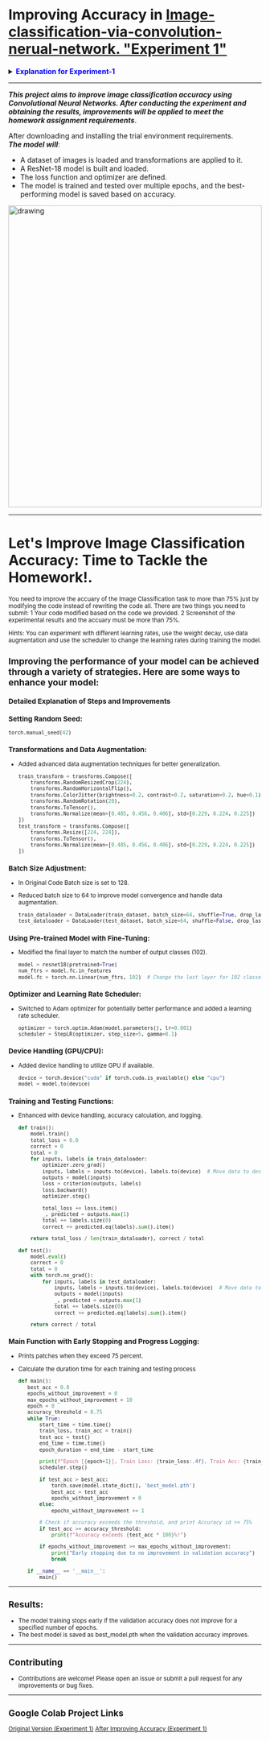 # Improving Accuracy in [Image-classification-via-convolution-nerual-network. "Experiment 1"](https://github.com/WhynotChen0105/Experiment-1/tree/main)

<details>
  <summary><b><font color="#0000FF">Explanation for Experiment-1</font></b></summary>
  
  ## Experiment Objective:
  The primary aim of this experiment is to achieve superior accuracy in image classification tasks using Convolutional Neural Networks (CNNs). By following a meticulously structured workflow, we endeavor to optimize the model's performance and deliver robust classification capabilities.
  
  ## Experiment Workflow:
  ### 1. Data Preparation:
  - **Dataset Collection:** Curate a labeled dataset of images, leveraging common datasets like CIFAR-10, MNIST, or crafting a custom dataset tailored to the task at hand.
  - **Data Preprocessing:** Normalize images, ensuring consistent brightness and contrast, resize them to a uniform size, and partition the dataset into training, validation, and test sets.
  
  ### 2. Model Design:
  - **Architecture Selection:** Choose an appropriate CNN architecture, ranging from simple models to sophisticated architectures like ResNet50, VGG16, or MobileNet.
  - **Layer Configuration:** Configure CNN layers, including convolutional layers for feature extraction, pooling layers for downsampling, dropout layers for regularization, and fully connected layers for classification.
  
  ### 3. Training the Model:
  - **Loss Function:** Select a suitable loss function, such as categorical cross-entropy, tailored to multi-class classification tasks.
  - **Optimizer:** Choose an optimizer like Adam, SGD, or RMSprop to minimize the loss function and update model parameters.
  - **Data Augmentation:** Apply data augmentation techniques such as rotation, flipping, and zooming to increase training data variability.
  - **Training Process:** Train the CNN on the training dataset, monitor performance on the validation set, and adjust hyperparameters as needed for optimal performance.
  
  ### 4. Model Evaluation:
  - **Performance Metrics:** Evaluate the trained model using metrics such as accuracy, precision, recall, and F1-score on the test dataset.
  - **Confusion Matrix:** Analyze the confusion matrix to understand classification performance across different classes.
  
  ### 5. Fine-Tuning and Optimization:
  - **Hyperparameter Tuning:** Experiment with different hyperparameters like learning rate, batch size, and epochs to optimize model performance.
  - **Transfer Learning:** Utilize pre-trained models and fine-tune them on the specific dataset to leverage learned features and improve classification accuracy.
  - **Regularization Techniques:** Implement dropout and batch normalization to prevent overfitting and enhance model generalization.
  
  ### 6. Deployment:
  - **Model Export:** Save the trained model in a suitable format for deployment.
  - **Inference Pipeline:** Develop an inference pipeline for real-time or batch image classification.
  - **Deployment Environment:** Deploy the model to a production environment such as a cloud service, edge device, or mobile application for practical use.
  
  ## Experiment Outcome:
  By meticulously following these steps, our experiment endeavors to achieve unparalleled accuracy in image classification tasks using CNNs, thereby paving the way for transformative advancements in the field.
</details>

---

***This project aims to improve image classification accuracy using Convolutional Neural Networks. After conducting the experiment and obtaining the results, improvements will be applied to meet the ***homework*** assignment requirements***.

After downloading and installing the trial environment requirements.
<br />
***The model will***:
- A dataset of images is loaded and transformations are applied to it.
- A ResNet-18 model is built and loaded.
- The loss function and optimizer are defined.
- The model is trained and tested over multiple epochs, and the best-performing model is saved based on accuracy.

<img src="https://github.com/2aid-dev/Image-classification-via-convolution-nerual-network./assets/42585484/2c21cbdf-c608-4fa2-b09d-275ec5d4caaa" alt="drawing" width="100%" height="600"/>

---
# Let's Improve Image Classification Accuracy: Time to Tackle the Homework!.
<sub>
You need to improve the accuary of the Image Classification task to more than 75% just by modifying the code instead of rewriting the code all. There are two things you need to submit: 1 Your code modified based on the code we provided. 2 Screenshot of the experimental results and the accuary must be more than 75%.

Hints: You can experiment with different learning rates, use the weight decay, use data augmentation and use the scheduler to change the learning rates during training the model.
</sub>


## Improving the performance of your model can be achieved through a variety of strategies. Here are some ways to enhance your model:
### Detailed Explanation of Steps and Improvements

### **Setting Random Seed**:
   ```python
   torch.manual_seed(42)
   ```

### **Transformations and Data Augmentation**:
- Added advanced data augmentation techniques for better generalization.
  
     ```python
     train_transform = transforms.Compose([
         transforms.RandomResizedCrop(224),
         transforms.RandomHorizontalFlip(),
         transforms.ColorJitter(brightness=0.2, contrast=0.2, saturation=0.2, hue=0.1),
         transforms.RandomRotation(20),
         transforms.ToTensor(),
         transforms.Normalize(mean=[0.485, 0.456, 0.406], std=[0.229, 0.224, 0.225])
     ])
     test_transform = transforms.Compose([
         transforms.Resize([224, 224]),
         transforms.ToTensor(),
         transforms.Normalize(mean=[0.485, 0.456, 0.406], std=[0.229, 0.224, 0.225])
     ])
     ```

### **Batch Size Adjustment**:
- In Original Code Batch size is set to 128.
- Reduced batch size to 64 to improve model convergence and handle data augmentation.

     ```python
     train_dataloader = DataLoader(train_dataset, batch_size=64, shuffle=True, drop_last=True)
     test_dataloader = DataLoader(test_dataset, batch_size=64, shuffle=False, drop_last=False)
     ```

### **Using Pre-trained Model with Fine-Tuning**:
- Modified the final layer to match the number of output classes (102).

     ```python
     model = resnet18(pretrained=True)
     num_ftrs = model.fc.in_features
     model.fc = torch.nn.Linear(num_ftrs, 102)  # Change the last layer for 102 classes
     ```

### **Optimizer and Learning Rate Scheduler**:
- Switched to Adam optimizer for potentially better performance and added a learning rate scheduler.
 
     ```python
     optimizer = torch.optim.Adam(model.parameters(), lr=0.001)
     scheduler = StepLR(optimizer, step_size=5, gamma=0.1)
     ```

### **Device Handling (GPU/CPU)**:
- Added device handling to utilize GPU if available.
 
     ```python
     device = torch.device("cuda" if torch.cuda.is_available() else "cpu")
     model = model.to(device)
     ```

### **Training and Testing Functions**:
- Enhanced with device handling, accuracy calculation, and logging.

     ```python
     def train():
         model.train()
         total_loss = 0.0
         correct = 0
         total = 0
         for inputs, labels in train_dataloader:
             optimizer.zero_grad()
             inputs, labels = inputs.to(device), labels.to(device)  # Move data to device (GPU/CPU)
             outputs = model(inputs)
             loss = criterion(outputs, labels)
             loss.backward()
             optimizer.step()
     
             total_loss += loss.item()
             _, predicted = outputs.max(1)
             total += labels.size(0)
             correct += predicted.eq(labels).sum().item()
     
         return total_loss / len(train_dataloader), correct / total
     
     def test():
         model.eval()
         correct = 0
         total = 0
         with torch.no_grad():
             for inputs, labels in test_dataloader:
                 inputs, labels = inputs.to(device), labels.to(device)  # Move data to the device (GPU/CPU)
                 outputs = model(inputs)
                 _, predicted = outputs.max(1)
                 total += labels.size(0)
                 correct += predicted.eq(labels).sum().item()
     
         return correct / total
     ```

### **Main Function with Early Stopping and Progress Logging**:
- Prints patches when they exceed 75 percent.
- Calculate the duration time for each training and testing process

     ```python
     def main():
        best_acc = 0.0
        epochs_without_improvement = 0
        max_epochs_without_improvement = 10
        epoch = 0
        accuracy_threshold = 0.75
        while True:
            start_time = time.time()
            train_loss, train_acc = train()
            test_acc = test()
            end_time = time.time()
            epoch_duration = end_time - start_time
    
            print(f"Epoch [{epoch+1}], Train Loss: {train_loss:.4f}, Train Acc: {train_acc:.4f}, Test Acc: {test_acc:.4f}, Time: {epoch_duration:.2f}s")
            scheduler.step()
    
            if test_acc > best_acc:
                torch.save(model.state_dict(), 'best_model.pth')
                best_acc = test_acc
                epochs_without_improvement = 0
            else:
                epochs_without_improvement += 1
    
            # Check if accuracy exceeds the threshold, and print Accuracy id >= 75%
            if test_acc >= accuracy_threshold:
                print(f"Accuracy exceeds {test_acc * 100}%!")
    
            if epochs_without_improvement >= max_epochs_without_improvement:
                print("Early stopping due to no improvement in validation accuracy")
                break

        if __name__ == '__main__':
            main()
     ```

---


## Results:
- The model training stops early if the validation accuracy does not improve for a specified number of epochs.
- The best model is saved as best_model.pth when the validation accuracy improves.

---


## Contributing
- Contributions are welcome! Please open an issue or submit a pull request for any improvements or bug fixes.


---


## Google Colab Project Links
[Original Version (Experiment 1)](https://colab.research.google.com/drive/1NiNzSLBAbhRZ-5vu2cbATx3Pj3lDv_aw?usp=sharing)
[After Improving Accuracy (Experiment 1)](https://colab.research.google.com/drive/1yKb2VxO1c_Pdl1hLQ1XgBRHuZfinNaMu?usp=sharing)


